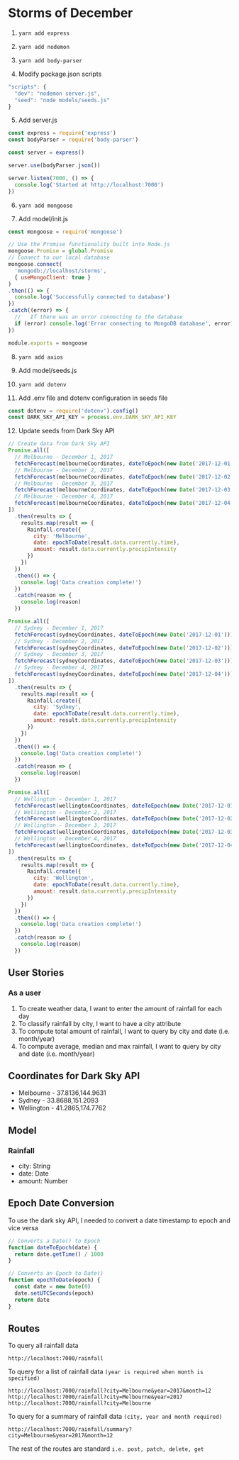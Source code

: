 # Storms of December

1. `yarn add express`
2. `yarn add nodemon`
3. `yarn add body-parser`

4. Modify package.json scripts
```javascript
"scripts": {
  "dev": "nodemon server.js",
  "seed": "node models/seeds.js"
}
```

5. Add server.js
```javascript
const express = require('express')
const bodyParser = require('body-parser')

const server = express()

server.use(bodyParser.json())

server.listen(7000, () => {
  console.log('Started at http://localhost:7000')
})
```

6. `yarn add mongoose`

7. Add model/init.js
```javascript
const mongoose = require('mongoose')

// Use the Promise functionality built into Node.js
mongoose.Promise = global.Promise
// Connect to our local database
mongoose.connect(
  'mongodb://localhost/storms',
  { useMongoClient: true }
)
.then(() => {
  console.log('Successfully connected to database')
})
.catch((error) => {
  //   If there was an error connecting to the database
  if (error) console.log('Error connecting to MongoDB database', error)
})

module.exports = mongoose
```

8. `yarn add axios`

9. Add model/seeds.js

10. `yarn add dotenv`

11. Add .env file and dotenv configuration in seeds file
```javascript
const dotenv = require('dotenv').config()
const DARK_SKY_API_KEY = process.env.DARK_SKY_API_KEY
```

12. Update seeds from Dark Sky API
```javascript
// Create data from Dark Sky API
Promise.all([
  // Melbourne - December 1, 2017
  fetchForecast(melbourneCoordinates, dateToEpoch(new Date('2017-12-01'))),
  // Melbourne - December 2, 2017
  fetchForecast(melbourneCoordinates, dateToEpoch(new Date('2017-12-02'))),
  // Melbourne - December 3, 2017
  fetchForecast(melbourneCoordinates, dateToEpoch(new Date('2017-12-03'))),
  // Melbourne - December 4, 2017
  fetchForecast(melbourneCoordinates, dateToEpoch(new Date('2017-12-04')))
])
  .then(results => {
    results.map(result => {
      Rainfall.create({
        city: 'Melbourne',
        date: epochToDate(result.data.currently.time),
        amount: result.data.currently.precipIntensity
      })
    })
  })
  .then(() => {
    console.log('Data creation complete!')
  })
  .catch(reason => {
    console.log(reason)
  })

Promise.all([
  // Sydney - December 1, 2017
  fetchForecast(sydneyCoordinates, dateToEpoch(new Date('2017-12-01'))),
  // Sydney - December 2, 2017
  fetchForecast(sydneyCoordinates, dateToEpoch(new Date('2017-12-02'))),
  // Sydney - December 3, 2017
  fetchForecast(sydneyCoordinates, dateToEpoch(new Date('2017-12-03'))),
  // Sydney - December 4, 2017
  fetchForecast(sydneyCoordinates, dateToEpoch(new Date('2017-12-04')))
])
  .then(results => {
    results.map(result => {
      Rainfall.create({
        city: 'Sydney',
        date: epochToDate(result.data.currently.time),
        amount: result.data.currently.precipIntensity
      })
    })
  })
  .then(() => {
    console.log('Data creation complete!')
  })
  .catch(reason => {
    console.log(reason)
  })

Promise.all([
  // Wellington - December 1, 2017
  fetchForecast(wellingtonCoordinates, dateToEpoch(new Date('2017-12-01'))),
  // Wellington - December 2, 2017
  fetchForecast(wellingtonCoordinates, dateToEpoch(new Date('2017-12-02'))),
  // Wellington - December 3, 2017
  fetchForecast(wellingtonCoordinates, dateToEpoch(new Date('2017-12-03'))),
  // Wellington - December 4, 2017
  fetchForecast(wellingtonCoordinates, dateToEpoch(new Date('2017-12-04')))
])
  .then(results => {
    results.map(result => {
      Rainfall.create({
        city: 'Wellington',
        date: epochToDate(result.data.currently.time),
        amount: result.data.currently.precipIntensity
      })
    })
  })
  .then(() => {
    console.log('Data creation complete!')
  })
  .catch(reason => {
    console.log(reason)
  })
```


## User Stories
### As a user
1. To create weather data, I want to enter the amount of rainfall for each day
2. To classify rainfall by city, I want to have a city attribute
3. To compute total amount of rainfall, I want to query by city and date (i.e. month/year)
4. To compute average, median and max rainfall, I want to query by city and date (i.e. month/year)


## Coordinates for Dark Sky API
- Melbourne - 37.8136,144.9631
- Sydney - 33.8688,151.2093
- Wellington - 41.2865,174.7762


## Model
### Rainfall
- city: String
- date: Date
- amount: Number


## Epoch Date Conversion
To use the dark sky API, I needed to convert a date timestamp to epoch and vice versa
```javascript
// Converts a Date() to Epoch
function dateToEpoch(date) {
  return date.getTime() / 1000
}

// Converts an Epoch to Date()
function epochToDate(epoch) {
  const date = new Date(0)
  date.setUTCSeconds(epoch)
  return date
}
```


## Routes
To query all rainfall data
```
http://localhost:7000/rainfall
```

To query for a list of rainfall data `(year is required when month is specified)`
```
http://localhost:7000/rainfall?city=Melbourne&year=2017&month=12
http://localhost:7000/rainfall?city=Melbourne&year=2017
http://localhost:7000/rainfall?city=Melbourne
```

To query for a summary of rainfall data `(city, year and month required)`
```
http://localhost:7000/rainfall/summary?city=Melbourne&year=2017&month=12
```

The rest of the routes are standard `i.e. post, patch, delete, get`